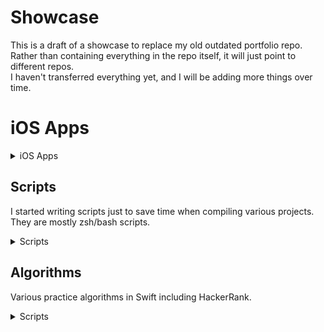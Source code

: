 # Showcase
This is a draft of a showcase to replace my old outdated portfolio repo. <br>
Rather than containing everything in the repo itself, it will just point to different repos. <br>
I haven't transferred everything yet, and I will be adding more things over time.

# iOS Apps

<details>
  <summary>iOS Apps</summary>
  
- [Sajeon Dictionary](https://github.com/shinra-electric/Sajeon): A Korean->English dictionary
- [searchOS](https://github.com/shinra-electric/searchOS): Provides information about all macOS releases
</details>

## Scripts
I started writing scripts just to save time when compiling various projects.<br>
They are mostly zsh/bash scripts.

<details>
  <summary>Scripts</summary>
  
- [Build scripts for macOS](https://github.com/shinra-electric/Build-scripts)
- [Format Conversion Scripts](https://github.com/shinra-electric/Conversion-Scripts)
</details>

## Algorithms
Various practice algorithms in Swift including HackerRank.

<details>
  <summary>Scripts</summary>
  
- [HackerRank](https://github.com/shinra-electric/HackerRank)
</details>
